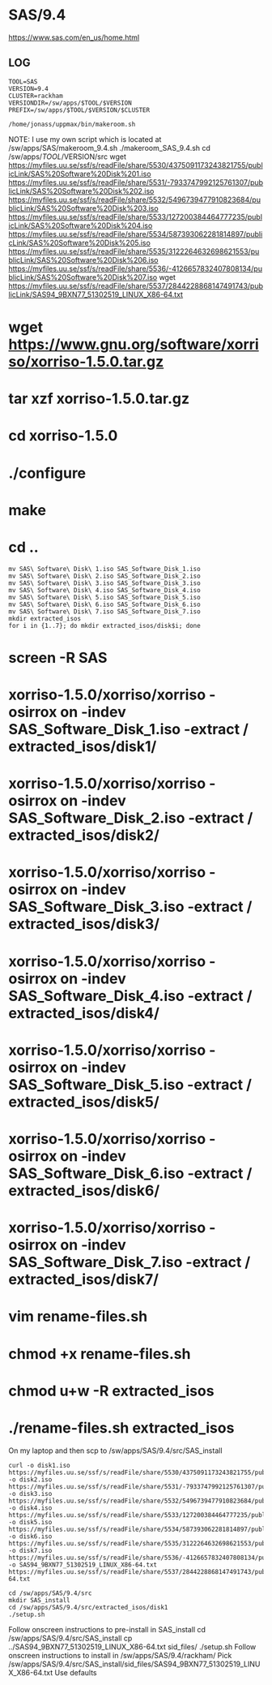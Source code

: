 SAS/9.4
========================

<https://www.sas.com/en_us/home.html>

LOG
---

    TOOL=SAS
    VERSION=9.4
    CLUSTER=rackham
    VERSIONDIR=/sw/apps/$TOOL/$VERSION
    PREFIX=/sw/apps/$TOOL/$VERSION/$CLUSTER

    /home/jonass/uppmax/bin/makeroom.sh

NOTE: I use my own script which is located at /sw/apps/SAS/makeroom_9.4.sh
    ./makeroom_SAS_9.4.sh
    cd /sw/apps/$TOOL/$VERSION/src
    wget https://myfiles.uu.se/ssf/s/readFile/share/5530/4375091173243821755/publicLink/SAS%20Software%20Disk%201.iso https://myfiles.uu.se/ssf/s/readFile/share/5531/-7933747992125761307/publicLink/SAS%20Software%20Disk%202.iso https://myfiles.uu.se/ssf/s/readFile/share/5532/5496739477910823684/publicLink/SAS%20Software%20Disk%203.iso https://myfiles.uu.se/ssf/s/readFile/share/5533/127200384464777235/publicLink/SAS%20Software%20Disk%204.iso https://myfiles.uu.se/ssf/s/readFile/share/5534/587393062281814897/publicLink/SAS%20Software%20Disk%205.iso https://myfiles.uu.se/ssf/s/readFile/share/5535/3122264632698621553/publicLink/SAS%20Software%20Disk%206.iso https://myfiles.uu.se/ssf/s/readFile/share/5536/-4126657832407808134/publicLink/SAS%20Software%20Disk%207.iso
    wget https://myfiles.uu.se/ssf/s/readFile/share/5537/2844228868147491743/publicLink/SAS94_9BXN77_51302519_LINUX_X86-64.txt
#    wget https://www.gnu.org/software/xorriso/xorriso-1.5.0.tar.gz
#    tar xzf xorriso-1.5.0.tar.gz
#    cd xorriso-1.5.0
#    ./configure
#    make
#    cd ..
    mv SAS\ Software\ Disk\ 1.iso SAS_Software_Disk_1.iso
    mv SAS\ Software\ Disk\ 2.iso SAS_Software_Disk_2.iso
    mv SAS\ Software\ Disk\ 3.iso SAS_Software_Disk_3.iso
    mv SAS\ Software\ Disk\ 4.iso SAS_Software_Disk_4.iso
    mv SAS\ Software\ Disk\ 5.iso SAS_Software_Disk_5.iso
    mv SAS\ Software\ Disk\ 6.iso SAS_Software_Disk_6.iso
    mv SAS\ Software\ Disk\ 7.iso SAS_Software_Disk_7.iso
    mkdir extracted_isos
    for i in {1..7}; do mkdir extracted_isos/disk$i; done
#    screen -R SAS
#    xorriso-1.5.0/xorriso/xorriso -osirrox on -indev SAS_Software_Disk_1.iso -extract / extracted_isos/disk1/
#    xorriso-1.5.0/xorriso/xorriso -osirrox on -indev SAS_Software_Disk_2.iso -extract / extracted_isos/disk2/
#    xorriso-1.5.0/xorriso/xorriso -osirrox on -indev SAS_Software_Disk_3.iso -extract / extracted_isos/disk3/
#    xorriso-1.5.0/xorriso/xorriso -osirrox on -indev SAS_Software_Disk_4.iso -extract / extracted_isos/disk4/
#    xorriso-1.5.0/xorriso/xorriso -osirrox on -indev SAS_Software_Disk_5.iso -extract / extracted_isos/disk5/
#    xorriso-1.5.0/xorriso/xorriso -osirrox on -indev SAS_Software_Disk_6.iso -extract / extracted_isos/disk6/
#    xorriso-1.5.0/xorriso/xorriso -osirrox on -indev SAS_Software_Disk_7.iso -extract / extracted_isos/disk7/
#    vim rename-files.sh
#    chmod +x rename-files.sh
#    chmod u+w -R extracted_isos
#    ./rename-files.sh extracted_isos

On my laptop and then scp to /sw/apps/SAS/9.4/src/SAS_install

    curl -o disk1.iso https://myfiles.uu.se/ssf/s/readFile/share/5530/4375091173243821755/publicLink/SAS%20Software%20Disk%201.iso -o disk2.iso https://myfiles.uu.se/ssf/s/readFile/share/5531/-7933747992125761307/publicLink/SAS%20Software%20Disk%202.iso -o disk3.iso https://myfiles.uu.se/ssf/s/readFile/share/5532/5496739477910823684/publicLink/SAS%20Software%20Disk%203.iso -o disk4.iso https://myfiles.uu.se/ssf/s/readFile/share/5533/127200384464777235/publicLink/SAS%20Software%20Disk%204.iso -o disk5.iso https://myfiles.uu.se/ssf/s/readFile/share/5534/587393062281814897/publicLink/SAS%20Software%20Disk%205.iso -o disk6.iso https://myfiles.uu.se/ssf/s/readFile/share/5535/3122264632698621553/publicLink/SAS%20Software%20Disk%206.iso -o disk7.iso https://myfiles.uu.se/ssf/s/readFile/share/5536/-4126657832407808134/publicLink/SAS%20Software%20Disk%207.iso -o SAS94_9BXN77_51302519_LINUX_X86-64.txt https://myfiles.uu.se/ssf/s/readFile/share/5537/2844228868147491743/publicLink/SAS94_9BXN77_51302519_LINUX_X86-64.txt

    cd /sw/apps/SAS/9.4/src
    mkdir SAS_install
    cd /sw/apps/SAS/9.4/src/extracted_isos/disk1
    ./setup.sh
Follow onscreen instructions to pre-install in SAS_install
    cd /sw/apps/SAS/9.4/src/SAS_install
    cp ../SAS94_9BXN77_51302519_LINUX_X86-64.txt sid_files/
    ./setup.sh
Follow onscreen instructions to install in /sw/apps/SAS/9.4/rackham/
Pick /sw/apps/SAS/9.4/src/SAS_install/sid_files/SAS94_9BXN77_51302519_LINUX_X86-64.txt
Use defaults

